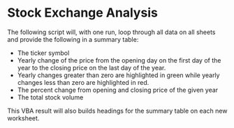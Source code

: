 # Stock Exchange Analysis

The following script will, with one run, loop through all data on all sheets and provide the following in a summary table:
  - The ticker symbol 
  - Yearly change of the price from the opening day on the first day of the year to the closing price on the last day of the year. 
  - Yearly changes greater than zero are highlighted in green while yearly changes less than zero are highlighted in red. 
  - The percent change from opening and closing price of the given year
  - The total stock volume
 
 This VBA result will also builds headings for the summary table on each new worksheet. 
